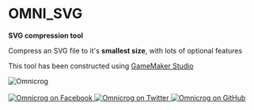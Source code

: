 # OMNI_SVG
<b>SVG compression tool</b>
<p>Compress an SVG file to it's <b>smallest size</b>, with lots of optional features</p>

This tool has been constructed using <a href="http://www.yoyogames.com/gamemaker">GameMaker Studio</a>



<div>
<img title="Omnicrog" src="https://scontent-lhr3-1.xx.fbcdn.net/v/t1.0-1/p160x160/10858540_10205422314899201_8699371067342511992_n.jpg?oh=cecfb57090eb62cfb6316bb5e8a69777&oe=57A7444C">
<br>
<br>
<a href="https://www.facebook.com/omnicrog">
<img title="Omnicrog on Facebook" src="https://pbs.twimg.com/profile_images/3513354941/24aaffa670e634a7da9a087bfa83abe6_normal.png" caption="Omnicrog"></img>
</a>
<a href="https://twitter.com/omnicrog">
<img title="Omnicrog on Twitter" src="https://pbs.twimg.com/profile_images/666407537084796928/YBGgi9BO_normal.png"></img>
</a>
<a href="https://github.com/omnicrog">
<img title="Omnicrog on GitHub" src="https://encrypted-tbn3.gstatic.com/images?q=tbn:ANd9GcQxHluyHL_yBH-PHr7mfpLnEs3VwecHsRToRdmZlMqvZky-tp-Bcg"></img>
</a>
</div>

